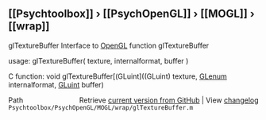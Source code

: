 ## [[Psychtoolbox]] &#8250; [[PsychOpenGL]] &#8250; [[MOGL]] &#8250; [[wrap]]

glTextureBuffer  Interface to [OpenGL](OpenGL) function glTextureBuffer  
  
usage:  glTextureBuffer( texture, internalformat, buffer )  
  
C function:  void glTextureBuffer[(GLuint]((GLuint) texture, [GLenum](GLenum) internalformat, [GLuint](GLuint) buffer)  




<div class="code_header" style="text-align:right;">
  <span style="float:left;">Path&nbsp;&nbsp;</span> <span class="counter">Retrieve <a href=
  "https://raw.github.com/Psychtoolbox-3/Psychtoolbox-3/beta/Psychtoolbox/PsychOpenGL/MOGL/wrap/glTextureBuffer.m">current version from GitHub</a> | View <a href=
  "https://github.com/Psychtoolbox-3/Psychtoolbox-3/commits/beta/Psychtoolbox/PsychOpenGL/MOGL/wrap/glTextureBuffer.m">changelog</a></span>
</div>
<div class="code">
  <code>Psychtoolbox/PsychOpenGL/MOGL/wrap/glTextureBuffer.m</code>
</div>

